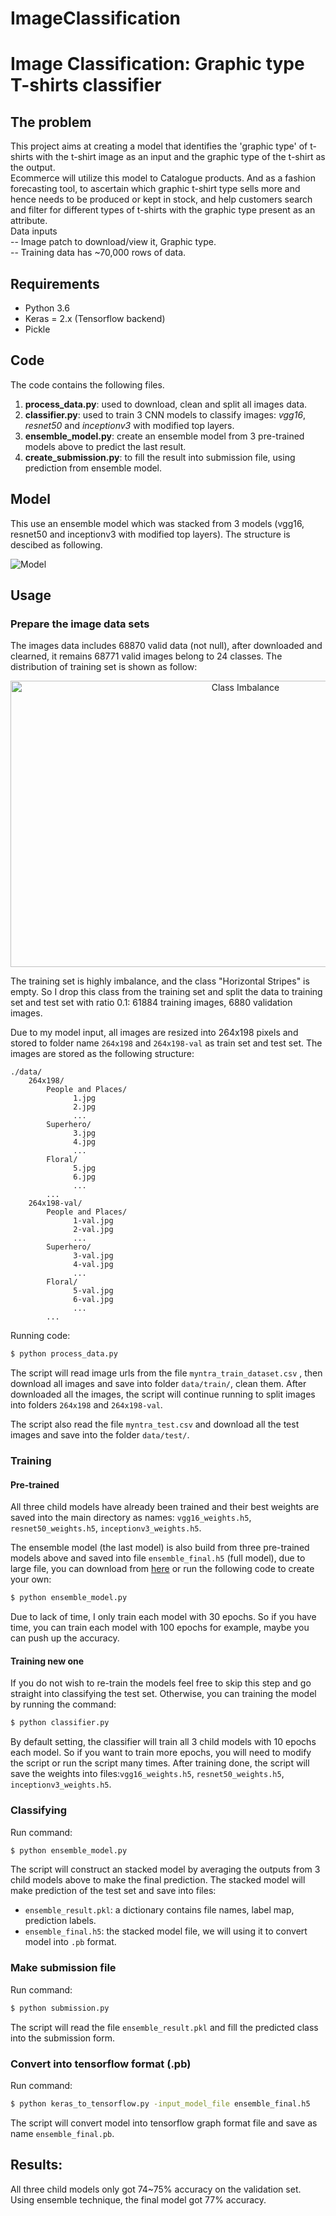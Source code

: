 # ImageClassification

# Image Classification: Graphic type T-shirts classifier
## The problem  
This project aims at creating a model that identifies the 'graphic type' of t-shirts with the t-shirt image as an input and the graphic type of the t-shirt as the output.  
Ecommerce will utilize this model to Catalogue products. And as a fashion forecasting tool, to ascertain which graphic t-shirt type sells more and hence needs to be produced or kept in stock, and help customers search and filter for different types of t-shirts with the graphic type present as an attribute.  
Data inputs  
-- Image patch to download/view it, Graphic type.  
-- Training data has ~70,000 rows of data.

## Requirements
* Python 3.6
* Keras = 2.x (Tensorflow backend)
* Pickle



## Code
The code contains the following files.

1. __process_data.py__: used to download, clean and split all images data.
2. __classifier.py__: used to train 3 CNN models to classify images: *vgg16*, *resnet50* and *inceptionv3* with modified top layers.
3. __ensemble_model.py__: create an ensemble model from 3 pre-trained models above to predict the last result.
4.  __create_submission.py__: to fill the result into submission file, using prediction from ensemble model.

## Model

This use an ensemble model which was stacked from 3 models (vgg16, resnet50 and inceptionv3 with modified top layers). The structure is descibed as following.

![Model](model_plot.png)

## Usage

### Prepare the image data sets
The images data includes 68870 valid data (not null), after downloaded and clearned, it remains 68771 valid images belong to 24 classes. The distribution of training set is shown as follow:

<p align = "center">
<img align="center" src="class_count.png" alt="Class Imbalance" height="458" width="736" />
</p>

The training set is highly imbalance, and the class "Horizontal Stripes" is empty. So I drop this class from the training set and split the data to training set and test set with ratio 0.1: 61884 training images, 6880 validation images.

Due to my model input, all images are resized into 264x198 pixels and stored to folder name `264x198` and `264x198-val` as train set and test set. The images are stored as the following structure:
```
./data/
	264x198/
		People and Places/
		      1.jpg
		      2.jpg
		      ...
	    Superhero/
		      3.jpg
		      4.jpg
		      ...
	    Floral/
		      5.jpg
		      6.jpg
		      ...
	    ...
	264x198-val/
	    People and Places/
		      1-val.jpg
		      2-val.jpg
		      ...
	    Superhero/
		      3-val.jpg
		      4-val.jpg
		      ...
	    Floral/
		      5-val.jpg
		      6-val.jpg
		      ...
	    ...
```
Running code:
```sh
$ python process_data.py
```
The script will read image urls from the file `myntra_train_dataset.csv` , then download all images and save into folder `data/train/`, clean them. After downloaded all the images, the script will continue running to split images into folders `264x198` and `264x198-val`. 

The script also read the file `myntra_test.csv` and download all the test images and save into the folder `data/test/`.

### Training
#### Pre-trained
All three child models have already been trained and their best weights are saved into the main directory as names: `vgg16_weights.h5`, `resnet50_weights.h5`, `inceptionv3_weights.h5`. 

The ensemble model (the last model) is also build from three pre-trained models above and saved into file `ensemble_final.h5` (full model), due to large file, you can download from [here]() or run the following code to create your own:
```sh
$ python ensemble_model.py
```
Due to lack of time, I only train each model with 30 epochs. So if you have time, you can train each model with 100 epochs for example, maybe you can push up the accuracy.

#### Training new one
If you do not wish to re-train the models feel free to skip this step and go straight into classifying the test set. Otherwise, you can training the model by running the command:
```sh
$ python classifier.py
```
By default setting, the classifier will train all 3 child models with 10 epochs each model. So if you want to train more epochs, you will need to modify the script or run the script many times. After training done, the script will save the weights into files:`vgg16_weights.h5`, `resnet50_weights.h5`, `inceptionv3_weights.h5`.

### Classifying

Run command:
```sh
$ python ensemble_model.py
```
The script will construct an stacked model by averaging the outputs from 3 child models above to make the final prediction. The stacked model will make prediction of the test set and save into files:
* `ensemble_result.pkl`: a dictionary contains file names, label map, prediction labels.
* `ensemble_final.h5`: the stacked model file, we will using it to convert model into `.pb` format.

### Make submission file

Run command:
```sh
$ python submission.py
```
The script will read the file `ensemble_result.pkl` and fill the predicted class into the submission form.

### Convert into tensorflow format (.pb)
Run command:
```sh
$ python keras_to_tensorflow.py -input_model_file ensemble_final.h5
```
The script will convert model into tensorflow graph format file and save as name `ensemble_final.pb`.

## Results:

All three child models only got 74~75% accuracy on the validation set. Using ensemble technique, the final model got 77% accuracy.


